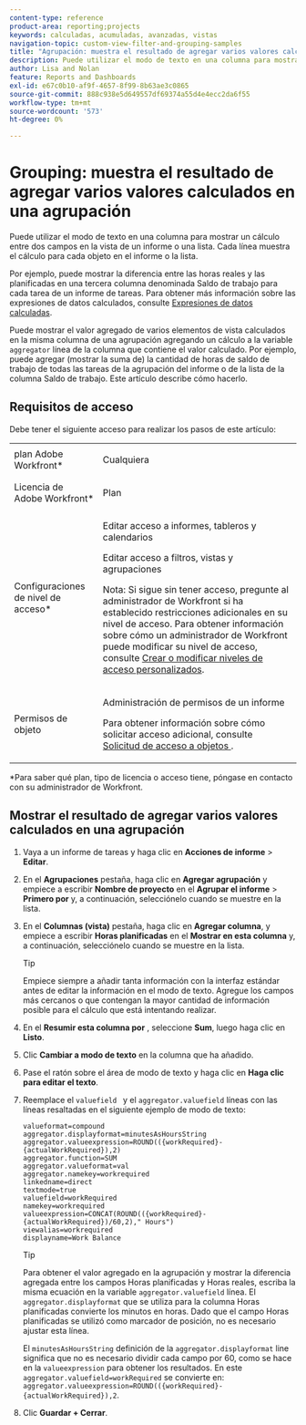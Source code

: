 ```yaml
---
content-type: reference
product-area: reporting;projects
keywords: calculadas, acumuladas, avanzadas, vistas
navigation-topic: custom-view-filter-and-grouping-samples
title: "Agrupación: muestra el resultado de agregar varios valores calculados en una agrupación"
description: Puede utilizar el modo de texto en una columna para mostrar un cálculo entre dos campos en la vista de un informe o una lista. Cada línea muestra el cálculo para cada objeto en el informe o la lista.
author: Lisa and Nolan
feature: Reports and Dashboards
exl-id: e67c0b10-af9f-4657-8f99-8b63ae3c0865
source-git-commit: 888c938e5d649557df69374a55d4e4ecc2da6f55
workflow-type: tm+mt
source-wordcount: '573'
ht-degree: 0%

---
```


# Grouping: muestra el resultado de agregar varios valores calculados en una agrupación

Puede utilizar el modo de texto en una columna para mostrar un cálculo entre dos campos en la vista de un informe o una lista. Cada línea muestra el cálculo para cada objeto en el informe o la lista.

Por ejemplo, puede mostrar la diferencia entre las horas reales y las planificadas en una tercera columna denominada Saldo de trabajo para cada tarea de un informe de tareas. Para obtener más información sobre las expresiones de datos calculados, consulte [Expresiones de datos calculadas](../../../reports-and-dashboards/reports/calc-cstm-data-reports/calculated-data-expressions.md).

Puede mostrar el valor agregado de varios elementos de vista calculados en la misma columna de una agrupación agregando un cálculo a la variable `aggregator` línea de la columna que contiene el valor calculado. Por ejemplo, puede agregar (mostrar la suma de) la cantidad de horas de saldo de trabajo de todas las tareas de la agrupación del informe o de la lista de la columna Saldo de trabajo. Este artículo describe cómo hacerlo.

## Requisitos de acceso

Debe tener el siguiente acceso para realizar los pasos de este artículo:

<table style="table-layout:auto"> 
 <col> 
 <col> 
 <tbody> 
  <tr> 
   <td role="rowheader">plan Adobe Workfront*</td> 
   <td> <p>Cualquiera</p> </td> 
  </tr> 
  <tr> 
   <td role="rowheader">Licencia de Adobe Workfront*</td> 
   <td> <p>Plan </p> </td> 
  </tr> 
  <tr> 
   <td role="rowheader">Configuraciones de nivel de acceso*</td> 
   <td> <p>Editar acceso a informes, tableros y calendarios</p> <p>Editar acceso a filtros, vistas y agrupaciones</p> <p>Nota: Si sigue sin tener acceso, pregunte al administrador de Workfront si ha establecido restricciones adicionales en su nivel de acceso. Para obtener información sobre cómo un administrador de Workfront puede modificar su nivel de acceso, consulte <a href="../../../administration-and-setup/add-users/configure-and-grant-access/create-modify-access-levels.md" class="MCXref xref">Crear o modificar niveles de acceso personalizados</a>.</p> </td> 
  </tr> 
  <tr> 
   <td role="rowheader">Permisos de objeto</td> 
   <td> <p>Administración de permisos de un informe</p> <p>Para obtener información sobre cómo solicitar acceso adicional, consulte <a href="../../../workfront-basics/grant-and-request-access-to-objects/request-access.md" class="MCXref xref">Solicitud de acceso a objetos </a>.</p> </td> 
  </tr> 
 </tbody> 
</table>

&#42;Para saber qué plan, tipo de licencia o acceso tiene, póngase en contacto con su administrador de Workfront.

## Mostrar el resultado de agregar varios valores calculados en una agrupación

1. Vaya a un informe de tareas y haga clic en **Acciones de informe** > **Editar**.
1. En el **Agrupaciones** pestaña, haga clic en **Agregar agrupación** y empiece a escribir **Nombre de proyecto** en el **Agrupar el informe** > **Primero por** y, a continuación, selecciónelo cuando se muestre en la lista.

1. En el **Columnas (vista)** pestaña, haga clic en **Agregar columna**, y empiece a escribir **Horas planificadas** en el **Mostrar en esta columna** y, a continuación, selecciónelo cuando se muestre en la lista.

   >[!TIP]
   >
   >Empiece siempre a añadir tanta información con la interfaz estándar antes de editar la información en el modo de texto. Agregue los campos más cercanos o que contengan la mayor cantidad de información posible para el cálculo que está intentando realizar.

1. En el **Resumir esta columna por** , seleccione **Sum**, luego haga clic en **Listo**.
1. Clic **Cambiar a modo de texto** en la columna que ha añadido.
1. Pase el ratón sobre el área de modo de texto y haga clic en **Haga clic para editar el texto**.
1. Reemplace el `valuefield ` y el `aggregator.valuefield` líneas con las líneas resaltadas en el siguiente ejemplo de modo de texto:

   ```
   valueformat=compound
   aggregator.displayformat=minutesAsHoursString
   aggregator.valueexpression=ROUND(({workRequired}-{actualWorkRequired}),2)
   aggregator.function=SUM
   aggregator.valueformat=val
   aggregator.namekey=workrequired
   linkedname=direct
   textmode=true
   valuefield=workRequired
   namekey=workrequired
   valueexpression=CONCAT(ROUND(({workRequired}-{actualWorkRequired})/60,2)," Hours") 
   viewalias=workrequired 
   displayname=Work Balance
   ```

   >[!TIP]
   >
   >Para obtener el valor agregado en la agrupación y mostrar la diferencia agregada entre los campos Horas planificadas y Horas reales, escriba la misma ecuación en la variable `aggregator.valuefield` línea. El `aggregator.displayformat` que se utiliza para la columna Horas planificadas convierte los minutos en horas. Dado que el campo Horas planificadas se utilizó como marcador de posición, no es necesario ajustar esta línea.
   >
   >
   >El `minutesAsHoursString` definición de la `aggregator.displayformat` line significa que no es necesario dividir cada campo por 60, como se hace en la `valueexpression` para obtener los resultados. En este `aggregator.valuefield=workRequired` se convierte en: `aggregator.valueexpression=ROUND(({workRequired}-{actualWorkRequired}),2`.

1. Clic **Guardar + Cerrar**.
